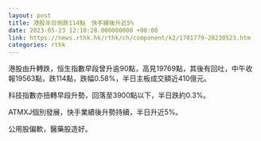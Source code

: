 ```yaml
---
layout: post
title: 港股半日倒跌114點　快手績後升近5%
date: 2023-05-23 12:10:28.000000000 +08:00
link: https://news.rthk.hk/rthk/ch/component/k2/1701779-20230523.htm
categories: rthk
---
```


港股由升轉跌，恒生指數早段曾升逾90點，高見19769點，其後有回吐，中午收報19563點，跌114點，跌幅0.58%，半日主板成交額近410億元。

科技指數亦扭轉早段升勢，回落至3900點以下，半日跌約0.3%。

ATMXJ個別發展，快手業績後升勢持續，半日升近5%。

公用股偏軟，醫藥股造好。
